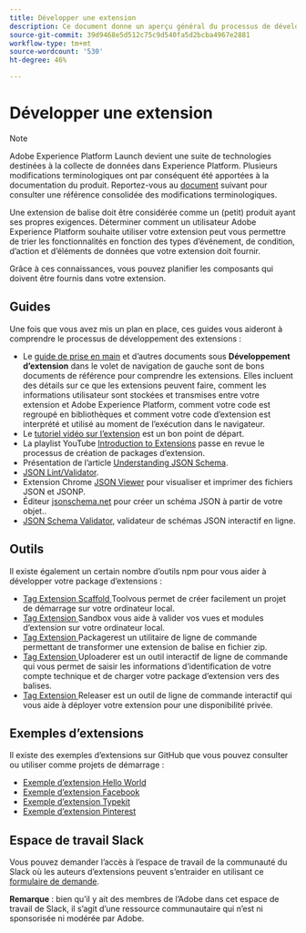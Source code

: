 ```yaml
---
title: Développer une extension
description: Ce document donne un aperçu général du processus de développement de l’extension de balise avec des liens vers d’autres documents pour des processus plus détaillés.
source-git-commit: 39d9468e5d512c75c9d540fa5d2bcba4967e2881
workflow-type: tm+mt
source-wordcount: '530'
ht-degree: 46%

---
```


# Développer une extension

>[!NOTE]
>
>Adobe Experience Platform Launch devient une suite de technologies destinées à la collecte de données dans Experience Platform. Plusieurs modifications terminologiques ont par conséquent été apportées à la documentation du produit. Reportez-vous au [document](../../term-updates.md) suivant pour consulter une référence consolidée des modifications terminologiques.

Une extension de balise doit être considérée comme un (petit) produit ayant ses propres exigences. Déterminer comment un utilisateur Adobe Experience Platform souhaite utiliser votre extension peut vous permettre de trier les fonctionnalités en fonction des types d’événement, de condition, d’action et d’éléments de données que votre extension doit fournir.

Grâce à ces connaissances, vous pouvez planifier les composants qui doivent être fournis dans votre extension.

## Guides

Une fois que vous avez mis un plan en place, ces guides vous aideront à comprendre le processus de développement des extensions :

* Le [guide de prise en main](../getting-started.md) et d’autres documents sous **Développement d’extension** dans le volet de navigation de gauche sont de bons documents de référence pour comprendre les extensions. Elles incluent des détails sur ce que les extensions peuvent faire, comment les informations utilisateur sont stockées et transmises entre votre extension et Adobe Experience Platform, comment votre code est regroupé en bibliothèques et comment votre code d’extension est interprété et utilisé au moment de l’exécution dans le navigateur.
* Le [tutoriel vidéo sur l’extension](https://youtu.be/rxjtC9o4rl0) est un bon point de départ.
* La playlist YouTube [Introduction to Extensions](https://www.youtube.com/playlist?list=PLOdw8u2F8CIgynzKrPEwCPuDxzHW1WP5m) passe en revue le processus de création de packages d’extension.
* Présentation de l’article [Understanding JSON Schema](https://spacetelescope.github.io/understanding-json-schema/index.html#).
* [JSON Lint/Validator](http://jsonlint.com/).
* Extension Chrome [JSON Viewer](https://chrome.google.com/webstore/detail/json-viewer/gbmdgpbipfallnflgajpaliibnhdgobh) pour visualiser et imprimer des fichiers JSON et JSONP.
* Éditeur [jsonschema.net](https://jsonschema.net/#/editor) pour créer un schéma JSON à partir de votre objet..
* [JSON Schema Validator](http://www.jsonschemavalidator.net/), validateur de schémas JSON interactif en ligne.

## Outils

Il existe également un certain nombre d’outils npm pour vous aider à développer votre package d’extensions :

* [Tag Extension Scaffold ](https://www.npmjs.com/package/@adobe/reactor-scaffold) Toolvous permet de créer facilement un projet de démarrage sur votre ordinateur local.
* [Tag Extension ](https://www.npmjs.com/package/@adobe/reactor-sandbox) Sandbox vous aide à valider vos vues et modules d’extension sur votre ordinateur local.
* [Tag Extension ](https://www.npmjs.com/package/@adobe/reactor-packager) Packagerest un utilitaire de ligne de commande permettant de transformer une extension de balise en fichier zip.
* [Tag Extension ](https://www.npmjs.com/package/@adobe/reactor-uploader) Uploaderer est un outil interactif de ligne de commande qui vous permet de saisir les informations d’identification de votre compte technique et de charger votre package d’extension vers des balises.
* [Tag Extension ](https://www.npmjs.com/package/@adobe/reactor-releaser) Releaser est un outil de ligne de commande interactif qui vous aide à déployer votre extension pour une disponibilité privée.

## Exemples d’extensions

Il existe des exemples d’extensions sur GitHub que vous pouvez consulter ou utiliser comme projets de démarrage :

* [Exemple d’extension Hello World](https://github.com/adobe/reactor-helloworld-extension)
* [Exemple d’extension Facebook](https://github.com/Adobe-Marketing-Cloud-Activation/extension-facebookpixel)
* [Exemple d’extension Typekit](https://github.com/jeffchasin/extension-typekit)
* [Exemple d’extension Pinterest](https://github.com/jeffchasin/extension-pinterest)

## Espace de travail Slack

Vous pouvez demander l’accès à l’espace de travail de la communauté du Slack où les auteurs d’extensions peuvent s’entraider en utilisant ce [formulaire de demande](http://join.launchdevelopers.chat).

**Remarque** : bien qu’il y ait des membres de l’Adobe dans cet espace de travail de Slack, il s’agit d’une ressource communautaire qui n’est ni sponsorisée ni modérée par Adobe.
